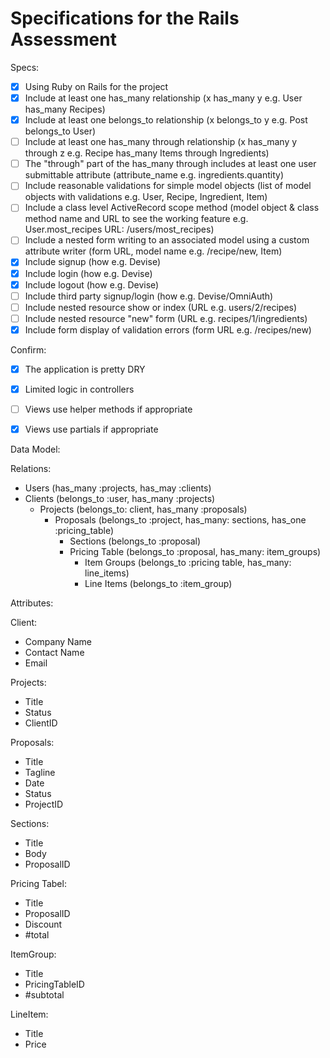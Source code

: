 # Specifications for the Rails Assessment

Specs:
- [x] Using Ruby on Rails for the project
- [x] Include at least one has_many relationship (x has_many y e.g. User has_many Recipes)
- [x] Include at least one belongs_to relationship (x belongs_to y e.g. Post belongs_to User)
- [ ] Include at least one has_many through relationship (x has_many y through z e.g. Recipe has_many Items through Ingredients)
- [ ] The "through" part of the has_many through includes at least one user submittable attribute (attribute_name e.g. ingredients.quantity)
- [ ] Include reasonable validations for simple model objects (list of model objects with validations e.g. User, Recipe, Ingredient, Item)
- [ ] Include a class level ActiveRecord scope method (model object & class method name and URL to see the working feature e.g. User.most_recipes URL: /users/most_recipes)
- [ ] Include a nested form writing to an associated model using a custom attribute writer (form URL, model name e.g. /recipe/new, Item)
- [x] Include signup (how e.g. Devise)
- [x] Include login (how e.g. Devise)
- [x] Include logout (how e.g. Devise)
- [ ] Include third party signup/login (how e.g. Devise/OmniAuth)
- [ ] Include nested resource show or index (URL e.g. users/2/recipes)
- [ ] Include nested resource "new" form (URL e.g. recipes/1/ingredients)
- [x] Include form display of validation errors (form URL e.g. /recipes/new)

Confirm:
- [x] The application is pretty DRY
- [x] Limited logic in controllers
- [ ] Views use helper methods if appropriate
- [x] Views use partials if appropriate


Data Model:

Relations:

- Users (has_many :projects, has_may :clients)
- Clients (belongs_to :user, has_many :projects)
  - Projects (belongs_to: client, has_many :proposals)
    - Proposals (belongs_to :project, has_many: sections, has_one :pricing_table)
      - Sections (belongs_to :proposal)
      - Pricing Table (belongs_to :proposal, has_many: item_groups)
        - Item Groups (belongs_to :pricing table, has_many: line_items)
        - Line Items (belongs_to :item_group)

Attributes:

Client:
- Company Name
- Contact Name
- Email

Projects:
- Title
- Status
- ClientID

Proposals:
- Title
- Tagline
- Date
- Status
- ProjectID

Sections:
- Title
- Body
- ProposalID

Pricing Tabel:
- Title
- ProposalID
- Discount
- #total

ItemGroup:
- Title
- PricingTableID
- #subtotal

LineItem:
- Title
- Price

